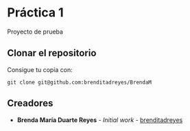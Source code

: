 # Práctica 1                          
Proyecto de prueba

## Clonar el repositorio

Consigue tu copia con:
```
git clone git@github.com:brenditadreyes/BrendaM
```

## Creadores

* **Brenda María Duarte Reyes** - *Initial work* - [brenditadreyes](https://github.com/brenditadreyes)
